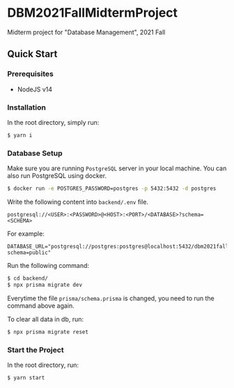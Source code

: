 # DBM2021FallMidtermProject

Midterm project for "Database Management", 2021 Fall

## Quick Start

### Prerequisites

- NodeJS v14

### Installation

In the root directory, simply run:

```bash
$ yarn i
```

### Database Setup

Make sure you are running `PostgreSQL` server in your local machine. You can also run PostgreSQL using docker.

```bash
$ docker run -e POSTGRES_PASSWORD=postgres -p 5432:5432 -d postgres
```

Write the following content into `backend/.env` file.

```
postgresql://<USER>:<PASSWORD>@<HOST>:<PORT>/<DATABASE>?schema=<SCHEMA>
```

For example:

```
DATABASE_URL="postgresql://postgres:postgres@localhost:5432/dbm2021fall?schema=public"
```

Run the following command:

```bash
$ cd backend/
$ npx prisma migrate dev
```

Everytime the file `prisma/schema.prisma` is changed, you need to run the command above again.

To clear all data in db, run:

```bash
$ npx prisma migrate reset
```

### Start the Project

In the root directory, run:

```bash
$ yarn start
```
